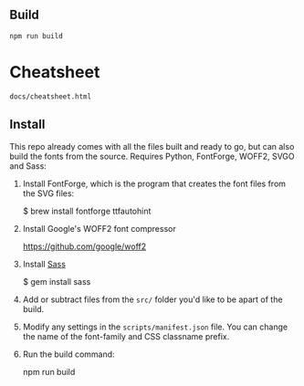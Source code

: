 ## Build

    npm run build


# Cheatsheet

    docs/cheatsheet.html


## Install

This repo already comes with all the files built and ready to go, but can also build the fonts from the source. Requires Python, FontForge, WOFF2, SVGO and Sass:

1) Install FontForge, which is the program that creates the font files from the SVG files:

    $ brew install fontforge ttfautohint

2) Install Google's WOFF2 font compressor

    https://github.com/google/woff2

3) Install [Sass](http://sass-lang.com/)

    $ gem install sass

4) Add or subtract files from the `src/` folder you'd like to be apart of the build.

5) Modify any settings in the `scripts/manifest.json` file. You can change the name of the font-family and CSS classname prefix.

6) Run the build command:

    npm run build
